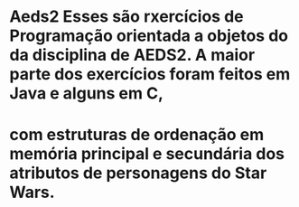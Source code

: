 # Aeds2 Esses são rxercícios de Programação orientada a objetos do da disciplina de AEDS2. A maior parte dos exercícios foram feitos em Java e alguns em C,
# com estruturas de ordenação em memória principal e secundária dos atributos de personagens do Star Wars.
